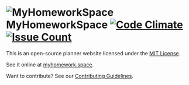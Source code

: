 # ![MyHomeworkSpace](http://icons.iconarchive.com/icons/graphicloads/colorful-long-shadow/48/Book-icon.png) MyHomeworkSpace [![Code Climate](http://codeclimate.com/github/MyHomeworkSpace/PlanHub/badges/gpa.svg)](https://codeclimate.com/github/MyHomeworkSpace/PlanHub) [![Issue Count](http://codeclimate.com/github/MyHomeworkSpace/PlanHub/badges/issue_count.svg)](https://codeclimate.com/github/MyHomeworkSpace/PlanHub)

This is an open-source planner website licensed under the [MIT License](LICENSE.md).

See it online at [myhomework.space](http://myhomework.space).

Want to contribute? See our [Contributing Guidelines](.github/contributing.md).
